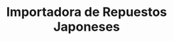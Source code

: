 ---
title: "Importadora de Repuestos Japoneses"
url: /san-pedro-sula/importadora-de-repuestos-japoneses/
shop: piezas de automóviles
---